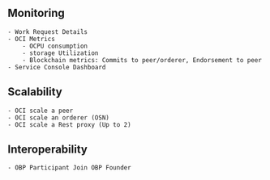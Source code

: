 ## Monitoring
    - Work Request Details
    - OCI Metrics
        - OCPU consumption
        - storage Utilization
        - Blockchain metrics: Commits to peer/orderer, Endorsement to peer
    - Service Console Dashboard
## Scalability
    - OCI scale a peer
    - OCI scale an orderer (OSN)
    - OCI scale a Rest proxy (Up to 2)
## Interoperability
    - OBP Participant Join OBP Founder
    